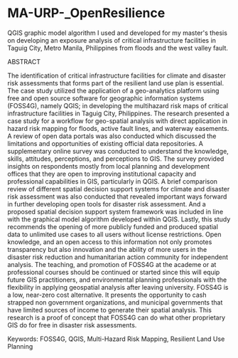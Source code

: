 # MA-URP-_OpenResilience

QGIS graphic model algorithm I used and developed for my master's thesis on developing an exposure analysis of critical infrastructure facilities in Taguig City, Metro Manila, Philippines from floods and the west valley fault.

ABSTRACT

The identification of critical infrastructure facilities for climate and disaster risk
assessments that forms part of the resilient land use plan is essential. The case study
utilized the application of a geo-analytics platform using free and open source software
for geographic information systems (FOSS4G), namely QGIS; in developing the multihazard
risk maps of critical infrastructure facilities in Taguig City, Philippines.
The research presented a case study for a workflow for geo-spatial analysis with
direct application in hazard risk mapping for floods, active fault lines, and waterway
easements. A review of open data portals was also conducted which discussed the
limitations and opportunities of existing official data repositories. A supplementary
online survey was conducted to understand the knowledge, skills, attitudes, perceptions,
and perceptions to GIS. The survey provided insights on respondents mostly from local
planning and development offices that they are open to improving institutional capacity
and professional capabilities in GIS, particularly in QGIS. A brief comparison review of
different spatial decision support systems for climate and disaster risk assessment was
also conducted that revealed important ways forward in further developing open tools for
disaster risk assessment. And a proposed spatial decision support system framework was
included in line with the graphical model algorithm developed within QGIS.
Lastly, this study recommends the opening of more publicly funded and produced
spatial data to unlimited use cases to all users without license restrictions. Open
knowledge, and an open access to this information not only promotes transparency but
also innovation and the ability of more users in the disaster risk reduction and
humanitarian action community for independent analysis. The teaching, and promotion of
FOSS4G at the academe or at professional courses should be continued or started since
this will equip future GIS practitioners, and environmental planning professionals with
the flexibility in applying geospatial analysis after leaving university. FOSS4G is a low,
near-zero cost alternative. It presents the opportunity to cash strapped non government
organizations, and municipal governments that have limited sources of income to
generate their spatial analysis. This research is a proof of concept that FOSS4G can do
what other proprietary GIS do for free in disaster risk assessments.

Keywords: FOSS4G, QGIS, Multi-Hazard Risk Mapping, Resilient Land Use Planning
